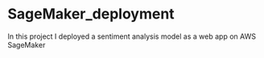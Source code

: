 # SageMaker_deployment
In this project I deployed a sentiment analysis model as a web app on AWS SageMaker
